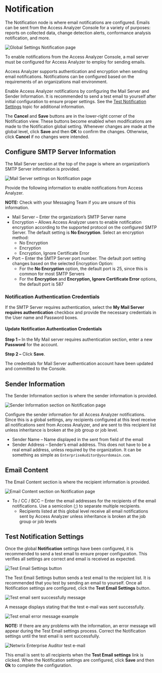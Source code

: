 # Notification

The Notification node is where email notifications are configured. Emails can be sent from the Access Analyzer Console for a variety of purposes: reports on collected data, change detection alerts, conformance analysis notification, and more.

![Global Settings Notification page](/img/product_docs/accessanalyzer/accessanalyzer/enterpriseauditor/admin/settings/notification.png)

To enable notifications from the Access Analyzer Console, a mail server must be configured for Access Analyzer to employ for sending emails.

Access Analyzer supports authentication and encryption when sending email notifications. Notifications can be configured based on the requirements of an organizations mail environment.

Enable Access Analyzer notifications by configuring the Mail Server and Sender Information. It is recommended to send a test email to yourself after initial configuration to ensure proper settings. See the [Test Notification Settings](#Test-Notification-Settings) topic for additional information.

The __Cancel__ and __Save__ buttons are in the lower-right corner of the Notification view. These buttons become enabled when modifications are made to the Notification global setting. Whenever changes are made at the global level, click __Save__ and then __OK__ to confirm the changes. Otherwise, click __Cancel__ if no changes were intended.

## Configure SMTP Server Information

The Mail Server section at the top of the page is where an organization’s SMTP Server information is provided.

![Mail Server settings on Notification page](/img/product_docs/accessanalyzer/accessanalyzer/enterpriseauditor/admin/settings/server.png)

Provide the following information to enable notifications from Access Analyzer.

__NOTE:__ Check with your Messaging Team if you are unsure of this information.

- Mail Server – Enter the organization’s SMTP Server name
- Encryption – Allows Access Analyzer users to enable notification encryption according to the supported protocol on the configured SMTP Server. The default setting is __No Encryption__. Select an encryption method:
  - No Encryption
  - Encryption
  - Encryption, Ignore Certificate Error
- Port – Enter the SMTP Server port number. The default port setting changes based on the selected Encryption Option:
  - For the __No Encryption__ option, the default port is 25, since this is common for most SMTP Servers
  - For the __Encryption__ and __Encryption, Ignore Certificate Error__ options, the default port is 587

### Notification Authentication Credentials

If the SMTP Server requires authentication, select the __My Mail Server requires authentication__ checkbox and provide the necessary credentials in the User name and Password boxes.

#### Update Notification Authentication Credentials

__Step 1 –__ In the My Mail server requires authentication section, enter a new __Password__ for the account.

__Step 2 –__ Click __Save__.

The credentials for Mail Server authentication account have been updated and committed to the Console.

## Sender Information

The Sender Information section is where the sender information is provided.

![Sender Information section on Notification page](/img/product_docs/accessanalyzer/accessanalyzer/enterpriseauditor/admin/settings/senderinformation.png)

Configure the sender information for all Access Analyzer notifications. Since this is a global settings, any recipients configured at this level receive all notifications sent from Access Analyzer, and are sent to this recipient list unless inheritance is broken at the job group or job level.

- Sender Name – Name displayed in the sent from field of the email
- Sender Address – Sender’s email address. This does not have to be a real email address, unless required by the organization. It can be something as simple as ```EnterpriseAuditor@yourdomain.com```.

## Email Content

The Email Content section is where the recipient information is provided.

![Email Content section on Notification page](/img/product_docs/accessanalyzer/accessanalyzer/enterpriseauditor/admin/settings/emailcontent.png)

- To / CC / BCC – Enter the email addresses for the recipients of the email notifications. Use a semicolon (;) to separate multiple recipients.
  - Recipients listed at this global level receive all email notifications sent by Access Analyzer unless inheritance is broken at the job group or job levels

## Test Notification Settings

Once the global __Notification__ settings have been configured, it is recommended to send a test email to ensure proper configuration. This verifies all settings are correct and email is received as expected.

![Test Email Settings button](/img/product_docs/accessanalyzer/accessanalyzer/enterpriseauditor/admin/settings/test.png)

The Test Email Settings button sends a test email to the recipient list. It is recommended that you test by sending an email to yourself. Once all Notification settings are configured, click the __Test Email Settings__ button.

![Test email sent successfully message](/img/product_docs/accessanalyzer/accessanalyzer/enterpriseauditor/admin/settings/testsuccess.png)

A message displays stating that the test e-mail was sent successfully.

![Test email error message example](/img/product_docs/accessanalyzer/accessanalyzer/enterpriseauditor/admin/settings/testerror.png)

__NOTE:__ If there are any problems with the information, an error message will appear during the Test Email settings process. Correct the Notification settings until the test email is sent successfully.

![Netwrix Enterprise Auditor test e-mail](/img/product_docs/accessanalyzer/accessanalyzer/enterpriseauditor/admin/settings/testemail.png)

This email is sent to all recipients when the __Test Email settings__ link is clicked. When the Notification settings are configured, click __Save__ and then __Ok__ to complete the configuration.
